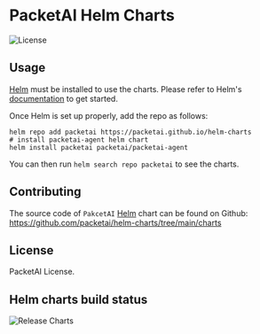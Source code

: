 # PacketAI Helm Charts

![License](https://img.shields.io/badge/License-PacketAI-blue.svg)

## Usage

[Helm](https://helm.sh) must be installed to use the charts.
Please refer to Helm's [documentation](https://helm.sh/docs/) to get started.

Once Helm is set up properly, add the repo as follows:

```console
helm repo add packetai https://packetai.github.io/helm-charts
# install packetai-agent helm chart 
helm install packetai packetai/packetai-agent
```

You can then run `helm search repo packetai` to see the charts.

## Contributing

The source code of `PakcetAI` [Helm](https://helm.sh) chart can be found on Github: <https://github.com/packetai/helm-charts/tree/main/charts>


## License

<!-- Keep full URL links to repo files because this README syncs from main to gh-pages.  -->
PacketAI License.

## Helm charts build status

![Release Charts](https://github.com/packetai/helm-charts/workflows/Release%20Charts/badge.svg?branch=main)